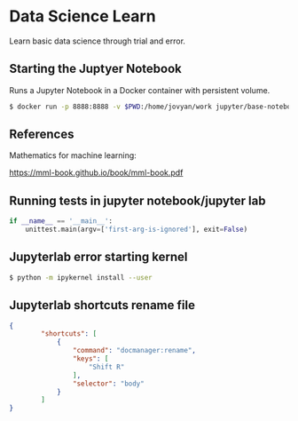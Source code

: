# Data Science Learn

Learn basic data science through trial and error.

## Starting the Juptyer Notebook

Runs a Jupyter Notebook in a Docker container with persistent volume.

```bash
$ docker run -p 8888:8888 -v $PWD:/home/jovyan/work jupyter/base-notebook
```


## References

Mathematics for machine learning:

https://mml-book.github.io/book/mml-book.pdf


## Running tests in jupyter notebook/jupyter lab

```python
if __name__ == '__main__':
    unittest.main(argv=['first-arg-is-ignored'], exit=False)
```

## Jupyterlab error starting kernel

```bash
$ python -m ipykernel install --user
```


## Jupyterlab shortcuts rename file

```json
{
        "shortcuts": [
            {
                "command": "docmanager:rename",
                "keys": [
                    "Shift R"
                ],
                "selector": "body"
            }
        ]
}
```
